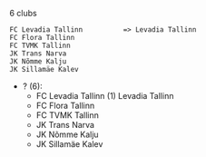 6 clubs

```
FC Levadia Tallinn          => Levadia Tallinn
FC Flora Tallinn            
FC TVMK Tallinn             
JK Trans Narva              
JK Nõmme Kalju              
JK Sillamäe Kalev           
```



- ? (6): 
  - FC Levadia Tallinn  (1) Levadia Tallinn
  - FC Flora Tallinn 
  - FC TVMK Tallinn 
  - JK Trans Narva 
  - JK Nõmme Kalju 
  - JK Sillamäe Kalev 


